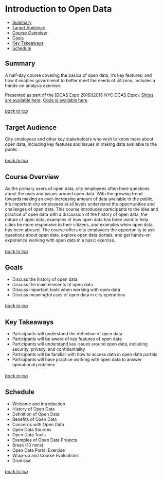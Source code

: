 <a id="top"></a>
# Introduction to Open Data


+ [Summary](#summary)
+ [Target Audience](#target-audience)
+ [Course Overview](#course-overview)
+ [Goals](#goals)
+ [Key Takeaways](#key-takeaways)
+ [Schedule](#schedule)

<a id="summary"></a>
## Summary
A half-day course covering the basics of open data, it’s key features, and how it enables government to better meet the needs of citizens. Includes a hands-on analysis exercise.

Presented as part of the [DCAS Expo 2016](2016 NYC DCAS Expo). [Slides are available here](http://bit.ly/OpenDataExpo). [Code is available here](https://github.com/datapolitan/talks_lectures/tree/gh-pages/20160108_OpenDataExpo).

###### [back to top](#top)

<a id="target-audience"></a>
## Target Audience
City employees and other key stakeholders who wish to know more about open data, including key features and issues in making data available to the public.

###### [back to top](#top)

<a id="course-overview"></a>
## Course Overview
As the primary users of open data, city employees often have questions about the uses and issues around open data. With the growing trend towards making an ever-increasing amount of data available to the public, it's important city employees at all levels understand the opportunities and challenges of open data. This course introduces participants to the idea and practice of open data with a discussion of the history of open data, the nature of open data, examples of how open data has been used to help cities be more responsive to their citizens, and examples when open data has been abused. The course offers city employees the opportunity to ask questions about open data, explore open data portals, and get hands-on experience working with open data in a basic exercise.


###### [back to top](#top)

<a id="goals"></a>
## Goals 
+ Discuss the history of open data
+ Discuss the main elements of open data
+ Discuss important tools when working with open data
+ Discuss meaningful uses of open data in city operations

###### [back to top](#top)

<a id="key-takeaways"></a>
## Key Takeaways
+ Participants will understand the definition of open data
+ Participants will be aware of key features of open data
+ Participants will understand key issues around open data, including security, privacy, and confidentiality
+ Participants will be familiar with how to access data in open data portals
+ Participants will have practice working with open data to answer operational problems

###### [back to top](#top)

<a id="schedule"></a>
## Schedule
+ Welcome and Introduction
+ History of Open Data
+ Definition of Open Data
+ Benefits of Open Data
+ Concerns with Open Data
+ Open Data Sources
+ Open Data Tools
+ Examples of Open Data Projects
+ Break (10 mins)
+ Open Data Portal Exercise
+ Wrap-up and Course Evaluations
+ Dismissal

###### [back to top](#top)

